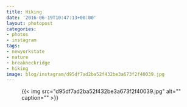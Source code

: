 ```yaml
---
title: Hiking
date: '2016-06-19T10:47:13+00:00'
layout: photopost
categories:
- photos
- instagram
tags:
- newyorkstate
- nature
- breakneckridge
- hiking
image: blog/instagram/d95df7ad2ba52f432be3a673f2f40039.jpg
---
```


<figure class="photo photo--square">
  {{< img src="d95df7ad2ba52f432be3a673f2f40039.jpg" alt="" caption="" >}}

</figure>



